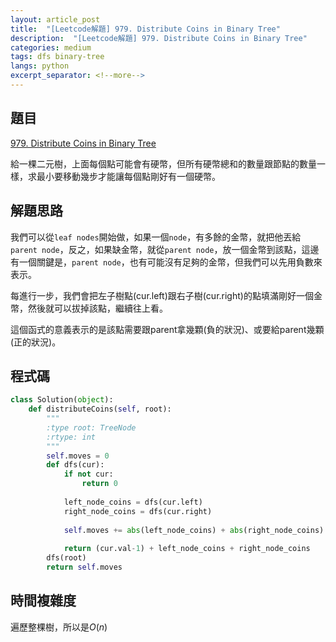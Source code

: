 ```yaml
---
layout: article_post
title:  "[Leetcode解題] 979. Distribute Coins in Binary Tree"
description:  "[Leetcode解題] 979. Distribute Coins in Binary Tree"
categories: medium 
tags: dfs binary-tree
langs: python
excerpt_separator: <!--more-->
---
```


## 題目
[979. Distribute Coins in Binary Tree
](https://leetcode.com/problems/distribute-coins-in-binary-tree/)

給一棵二元樹，上面每個點可能會有硬幣，但所有硬幣總和的數量跟節點的數量一樣，求最小要移動幾步才能讓每個點剛好有一個硬幣。
<!--more-->
## 解題思路

我們可以從`leaf nodes`開始做，如果一個`node`，有多餘的金幣，就把他丟給`parent node`，反之，如果缺金幣，就從`parent node`，放一個金幣到該點，這邊有一個關鍵是，`parent node`，也有可能沒有足夠的金幣，但我們可以先用負數來表示。

每進行一步，我們會把左子樹點(cur.left)跟右子樹(cur.right)的點填滿剛好一個金幣，然後就可以拔掉該點，繼續往上看。

這個函式的意義表示的是該點需要跟parent拿幾顆(負的狀況)、或要給parent幾顆(正的狀況)。

## 程式碼

```python
class Solution(object):
    def distributeCoins(self, root):
        """
        :type root: TreeNode
        :rtype: int
        """
        self.moves = 0
        def dfs(cur):
            if not cur:
                return 0
            
            left_node_coins = dfs(cur.left)
            right_node_coins = dfs(cur.right)
            
            self.moves += abs(left_node_coins) + abs(right_node_coins)
            
            return (cur.val-1) + left_node_coins + right_node_coins
        dfs(root)
        return self.moves
```

## 時間複雜度

遍歷整棵樹，所以是$O(n)$